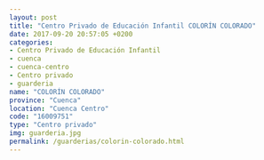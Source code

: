```yaml
---
layout: post
title: "Centro Privado de Educación Infantil COLORÍN COLORADO"
date: 2017-09-20 20:57:05 +0200
categories:
- Centro Privado de Educación Infantil
- cuenca
- cuenca-centro
- Centro privado
- guarderia
name: "COLORÍN COLORADO"
province: "Cuenca"
location: "Cuenca Centro"
code: "16009751"
type: "Centro privado"
img: guarderia.jpg
permalink: /guarderias/colorin-colorado.html
---
```

